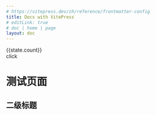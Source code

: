 ```yaml
---
# https://vitepress.dev/zh/reference/frontmatter-config
title: Docs with VitePress
# editLink: true
# doc | home | page
layout: doc
---
```


<script setup>
    import {reactive} from 'vue'
    import {ElButton} from 'element-plus'
    import "element-plus/dist/index.css"
    const state = reactive({
        count: 0
    })
    function increment() {
        state.count += 1
    }
</script>

<div class='test'>
    <div>{{state.count}}</div>
    <el-button type="danger" @click="increment">click</el-button>
</div>

# 测试页面

<!-- [![cat](/cat.jpg "cat")](http://tomandjerry.run:8080) -->

<!-- ![cat](/cat.jpg "cat") -->

## 二级标题

<style lang="stylus">
    .test
        color red
        font-size 30px
</style>
